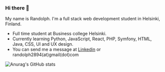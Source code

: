 ### Hi there 👋

My name is Randolph. I'm a full stack web development student in Helsinki, Finland. 

* Full time student at Business college Helsinki.
* Currently learning Python, JavaScript, React, PHP, Symfony, HTML, Java, CSS, UI and UX design.
* You can send me a message at [Linkedin](https://www.linkedin.com/in/randolph-r-06318191/ "LinkedIn profile") or randolph2894(at)gmail(dot)com

![Anurag's GitHub stats](https://github-readme-stats.vercel.app/api?username=Randolph-dev&show_icons=true&theme=blue_navy)
